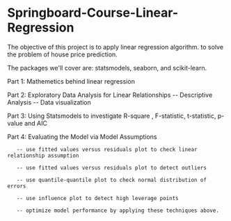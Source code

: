 # Springboard-Course-Linear-Regression

The objective of this project is to apply linear regression algorithm. to solve the problem of house price prediction. 

The packages we'll cover are: statsmodels, seaborn, and scikit-learn.

Part 1: Mathemetics behind linear regression

Part 2: Exploratory Data Analysis for Linear Relationships
       -- Descriptive Analysis
       -- Data visualization
       
Part 3: Using Statsmodels to investigate R-square , F-statistic, t-statistic, p-value and AIC

Part 4: Evaluating the Model via Model Assumptions 

       -- use fitted values versus residuals plot to check linear relationship assumption
       
       -- use fitted values versus residuals plot to detect outliers
       
       -- use quantile-quantile plot to check normal distribution of errors
       
       -- use influence plot to detect high leverage points
       
       -- optimize model performance by applying these techniques above.
       
  
